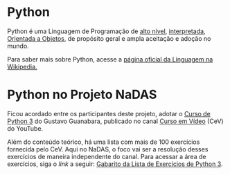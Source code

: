 # Python

Python é uma Linguagem de Programação de [alto nível](https://en.wikipedia.org/wiki/High-level_programming_language), [interpretada](https://en.wikipedia.org/wiki/Interpreted_language), [Orientada a Objetos](https://en.wikipedia.org/wiki/Object-oriented_programming), de propósito geral e ampla aceitação e adoção no mundo.

Para saber mais sobre Python, acesse a [página oficial da Linguagem na Wikipedia.](https://en.wikipedia.org/wiki/Python_(programming_language))

# Python no Projeto NaDAS

Ficou acordado entre os participantes deste projeto, adotar o [Curso de Python 3](https://www.youtube.com/playlist?list=PLHz_AreHm4dlKP6QQCekuIPky1CiwmdI6) do Gustavo Guanabara, publicado no canal [Curso em Vídeo](https://www.youtube.com/user/cursosemvideo/) (CeV) do YouTube.

Além do conteúdo teórico, há uma lista com mais de 100 exercícios fornecida pelo CeV. Aqui no NaDAS, o foco vai ser a resolução desses exercícios de maneira independente do canal. Para acessar a área de exercícios, siga o _link_ a seguir: [Gabarito da Lista de Exercícios de Python 3](01-ListaDeExercicios/01-Gabarito).